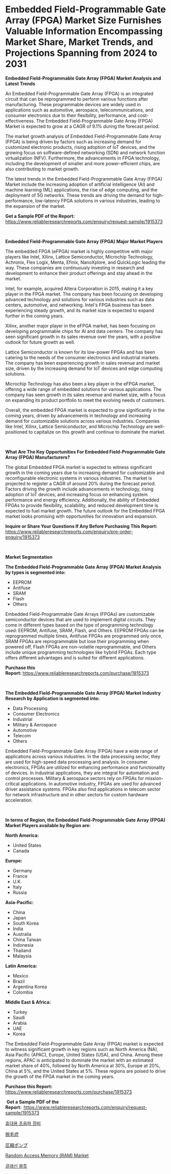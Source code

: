 <p><h1>Embedded Field-Programmable Gate Array (FPGA) Market Size Furnishes Valuable Information Encompassing Market Share, Market Trends, and Projections Spanning from 2024 to 2031</h1></p><p><strong>Embedded Field-Programmable Gate Array (FPGA) Market Analysis and Latest Trends</strong></p>
<p><p>An Embedded Field-Programmable Gate Array (FPGA) is an integrated circuit that can be reprogrammed to perform various functions after manufacturing. These programmable devices are widely used in applications such as automotive, aerospace, telecommunications, and consumer electronics due to their flexibility, performance, and cost-effectiveness. The Embedded Field-Programmable Gate Array (FPGA) Market is expected to grow at a CAGR of 9.1% during the forecast period.</p><p>The market growth analysis of Embedded Field-Programmable Gate Array (FPGA) is being driven by factors such as increasing demand for customized electronic products, rising adoption of IoT devices, and the growing focus on software-defined networking (SDN) and network function virtualization (NFV). Furthermore, the advancements in FPGA technology, including the development of smaller and more power-efficient chips, are also contributing to market growth.</p><p>The latest trends in the Embedded Field-Programmable Gate Array (FPGA) Market include the increasing adoption of artificial intelligence (AI) and machine learning (ML) applications, the rise of edge computing, and the deployment of 5G networks. These trends are driving the demand for high-performance, low-latency FPGA solutions in various industries, leading to the expansion of the market.</p></p>
<p><strong>Get a Sample PDF of the Report:&nbsp;</strong> <a href="https://www.reliableresearchreports.com/enquiry/request-sample/1915373">https://www.reliableresearchreports.com/enquiry/request-sample/1915373</a></p>
<p>&nbsp;</p>
<p><strong>Embedded Field-Programmable Gate Array (FPGA) Major Market Players</strong></p>
<p><p>The embedded FPGA (eFPGA) market is highly competitive with major players like Intel, Xilinx, Lattice Semiconductor, Microchip Technology, Achronix, Flex Logix, Menta, Efinix, NanoXplore, and QuickLogic leading the way. These companies are continuously investing in research and development to enhance their product offerings and stay ahead in the market.</p><p>Intel, for example, acquired Altera Corporation in 2015, making it a key player in the FPGA market. The company has been focusing on developing advanced technology and solutions for various industries such as data centers, automotive, and networking. Intel's FPGA business has been experiencing steady growth, and its market size is expected to expand further in the coming years.</p><p>Xilinx, another major player in the eFPGA market, has been focusing on developing programmable chips for AI and data centers. The company has seen significant growth in its sales revenue over the years, with a positive outlook for future growth as well.</p><p>Lattice Semiconductor is known for its low-power FPGAs and has been catering to the needs of the consumer electronics and industrial markets. The company has been experiencing growth in sales revenue and market size, driven by the increasing demand for IoT devices and edge computing solutions.</p><p>Microchip Technology has also been a key player in the eFPGA market, offering a wide range of embedded solutions for various applications. The company has seen growth in its sales revenue and market size, with a focus on expanding its product portfolio to meet the evolving needs of customers.</p><p>Overall, the embedded FPGA market is expected to grow significantly in the coming years, driven by advancements in technology and increasing demand for customizable solutions across various industries. Companies like Intel, Xilinx, Lattice Semiconductor, and Microchip Technology are well-positioned to capitalize on this growth and continue to dominate the market.</p></p>
<p>&nbsp;</p>
<p><strong>What Are The Key Opportunities For Embedded Field-Programmable Gate Array (FPGA) Manufacturers?</strong></p>
<p><p>The global Embedded FPGA market is expected to witness significant growth in the coming years due to increasing demand for customizable and reconfigurable electronic systems in various industries. The market is projected to register a CAGR of around 20% during the forecast period. Factors driving the growth include advancements in technology, rising adoption of IoT devices, and increasing focus on enhancing system performance and energy efficiency. Additionally, the ability of Embedded FPGAs to provide flexibility, scalability, and reduced development time is expected to fuel market growth. The future outlook for the Embedded FPGA market looks promising with opportunities for innovation and expansion.</p></p>
<p><strong>Inquire or Share Your Questions If Any Before Purchasing This Report:</strong> <a href="https://www.reliableresearchreports.com/enquiry/pre-order-enquiry/1915373">https://www.reliableresearchreports.com/enquiry/pre-order-enquiry/1915373</a></p>
<p>&nbsp;</p>
<p><strong>Market Segmentation</strong></p>
<p><strong>The Embedded Field-Programmable Gate Array (FPGA) Market Analysis by types is segmented into:</strong></p>
<p><ul><li>EEPROM</li><li>Antifuse</li><li>SRAM</li><li>Flash</li><li>Others</li></ul></p>
<p><p>Embedded Field-Programmable Gate Arrays (FPGAs) are customizable semiconductor devices that are used to implement digital circuits. They come in different types based on the type of programming technology used: EEPROM, Antifuse, SRAM, Flash, and Others. EEPROM FPGAs can be reprogrammed multiple times, Antifuse FPGAs are programmed only once, SRAM FPGAs are reprogrammable but lose their programming when powered off, Flash FPGAs are non-volatile reprogrammable, and Others include unique programming technologies like hybrid FPGAs. Each type offers different advantages and is suited for different applications.</p></p>
<p><strong>Purchase this Report:&nbsp;</strong><a href="https://www.reliableresearchreports.com/purchase/1915373">https://www.reliableresearchreports.com/purchase/1915373</a></p>
<p>&nbsp;</p>
<p><strong>The Embedded Field-Programmable Gate Array (FPGA) Market Industry Research by Application is segmented into:</strong></p>
<p><ul><li>Data Processing</li><li>Consumer Electronics</li><li>Industrial</li><li>Military & Aerospace</li><li>Automotive</li><li>Telecom</li><li>Others</li></ul></p>
<p><p>Embedded Field-Programmable Gate Array (FPGA) have a wide range of applications across various industries. In the data processing sector, they are used for high-speed data processing and analysis. In consumer electronics, FPGAs are utilized for enhancing performance and functionality of devices. In industrial applications, they are integral for automation and control processes. Military & aerospace sectors rely on FPGAs for mission-critical applications. In automotive industry, FPGAs are used for advanced driver assistance systems. FPGAs also find applications in telecom sector for network infrastructure and in other sectors for custom hardware acceleration.</p></p>
<p>&nbsp;</p>
<p><strong>In terms of Region, the Embedded Field-Programmable Gate Array (FPGA) Market Players available by Region are:</strong></p>
<p>
    <p> <strong> North America: </strong>
        <ul>
            <li>United States</li>
            <li>Canada</li>
        </ul>
        </p> 
    <p> <strong> Europe: </strong>
        <ul>
            <li>Germany</li>
            <li>France</li>
            <li>U.K.</li>
            <li>Italy</li>
            <li>Russia</li>
        </ul>
        </p> 
    <p> <strong> Asia-Pacific: </strong>
        <ul>
            <li>China</li>
            <li>Japan</li>
            <li>South Korea</li>
            <li>India</li>
            <li>Australia</li>
            <li>China Taiwan</li>
            <li>Indonesia</li>
            <li>Thailand</li>
            <li>Malaysia</li>
        </ul>
        </p> 
    <p> <strong> Latin America: </strong>
        <ul>
            <li>Mexico</li>
            <li>Brazil</li>
            <li>Argentina Korea</li>
            <li>Colombia</li>
        </ul>
        </p> 
    <p> <strong> Middle East & Africa: </strong>
        <ul>
            <li>Turkey</li>
            <li>Saudi</li>
            <li>Arabia</li>
            <li>UAE</li>
            <li>Korea</li>
        </ul>
    </p>
    </p>
<p><p>The Embedded Field-Programmable Gate Array (FPGA) market is expected to witness significant growth in key regions such as North America (NA), Asia Pacific (APAC), Europe, United States (USA), and China. Among these regions, APAC is anticipated to dominate the market with an estimated market share of 40%, followed by North America at 30%, Europe at 20%, China at 5%, and the United States at 5%. These regions are poised to drive the growth of the FPGA market in the coming years.</p></p>
<p><strong>Purchase this Report: </strong><a href="https://www.reliableresearchreports.com/purchase/1915373">https://www.reliableresearchreports.com/purchase/1915373</a></p>
<p>&nbsp;<strong>Get a Sample PDF of the Report:&nbsp;&nbsp;</strong><a href="https://www.reliableresearchreports.com/enquiry/request-sample/1915373">https://www.reliableresearchreports.com/enquiry/request-sample/1915373</a></p>
<p><strong></strong></p>
<p><p><a href="https://medium.com/@emmamoy1/%ED%9C%B4%EB%8C%80%EC%9A%A9-%EC%B4%88%EC%9D%8C%ED%8C%8C-%EC%9E%A5%EB%B9%84-%EC%8B%9C%EC%9E%A5-%EC%A0%90%EC%9C%A0%EC%9C%A8-%EC%A7%84%ED%99%94-%EB%B0%8F-%EC%8B%9C%EC%9E%A5-%EC%84%B1%EC%9E%A5-%ED%8A%B8%EB%A0%8C%EB%93%9C-2024-2031-0308c374d74d">휴대용 초음파 장비</a></p><p><a href="https://medium.com/@annchovey1988/%E8%84%B1%E6%AF%9B%E7%97%87%E3%81%AE%E5%B8%82%E5%A0%B4%E8%A6%8F%E6%A8%A1%E3%81%A8%E5%B8%82%E5%A0%B4%E5%8B%95%E5%90%91-%E5%AE%8C%E5%85%A8%E3%81%AA%E7%94%A3%E6%A5%AD%E6%A6%82%E8%A6%81-2024%E5%B9%B4%E3%81%8B%E3%82%892031%E5%B9%B4%E3%81%BE%E3%81%A7-d794fee5ee68">脱毛症</a></p><p><a href="https://github.com/ReyesKohler20231/Market-Research-Report-List-1/blob/main/450199514023.md">圧縮ポンプ</a></p><p><a href="https://github.com/PeterParrish5/Market-Research-Report-List-4/blob/main/random-access-memory-ram-market.md">Random Access Memory (RAM) Market</a></p><p><a href="https://github.com/trmesnao7959541/Market-Research-Report-List-1/blob/main/229910913055.md">글래신 봉투</a></p></p>